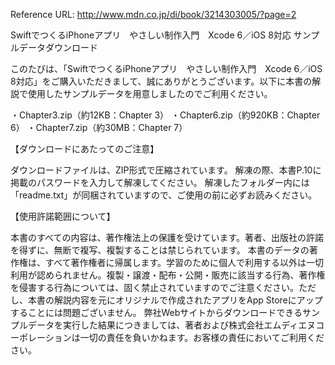 Reference URL:  http://www.mdn.co.jp/di/book/3214303005/?page=2

SwiftでつくるiPhoneアプリ　やさしい制作入門　Xcode 6／iOS 8対応
サンプルデータダウンロード


このたびは、「SwiftでつくるiPhoneアプリ　やさしい制作入門　Xcode 6／iOS 8対応」をご購入いただきまして、誠にありがとうございます。以下に本書の解説で使用したサンプルデータを用意しましたのでご利用ください。

・Chapter3.zip（約12KB：Chapter 3）
・Chapter6.zip（約920KB：Chapter 6）
・Chapter7.zip（約30MB：Chapter 7）

【ダウンロードにあたってのご注意】

ダウンロードファイルは、ZIP形式で圧縮されています。
解凍の際、本書P.10に掲載のパスワードを入力して解凍してください。
解凍したフォルダー内には「readme.txt」が同梱されていますので、ご使用の前に必ずお読みください。


【使用許諾範囲について】

本書のすべての内容は、著作権法上の保護を受けています。著者、出版社の許諾を得ずに、無断で複写、複製することは禁じられています。
本書のデータの著作権は、すべて著作権者に帰属します。学習のために個人で利用する以外は一切利用が認められません。複製・譲渡・配布・公開・販売に該当する行為、著作権を侵害する行為については、固く禁止されていますのでご注意ください。ただし、本書の解説内容を元にオリジナルで作成されたアプリをApp Storeにアップすることには問題ございません。
弊社Webサイトからダウンロードできるサンプルデータを実行した結果につきましては、著者および株式会社エムディエヌコーポレーションは一切の責任を負いかねます。お客様の責任においてご利用ください。

